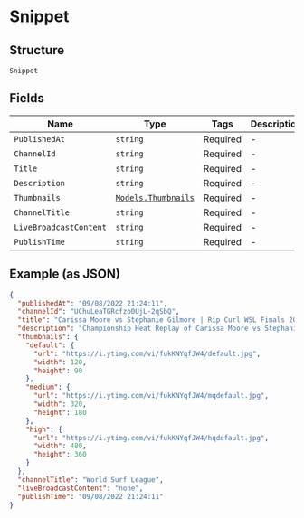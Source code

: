 
# Snippet

## Structure

`Snippet`

## Fields

| Name | Type | Tags | Description |
|  --- | --- | --- | --- |
| `PublishedAt` | `string` | Required | - |
| `ChannelId` | `string` | Required | - |
| `Title` | `string` | Required | - |
| `Description` | `string` | Required | - |
| `Thumbnails` | [`Models.Thumbnails`](../../doc/models/thumbnails.md) | Required | - |
| `ChannelTitle` | `string` | Required | - |
| `LiveBroadcastContent` | `string` | Required | - |
| `PublishTime` | `string` | Required | - |

## Example (as JSON)

```json
{
  "publishedAt": "09/08/2022 21:24:11",
  "channelId": "UChuLeaTGRcfzo0UjL-2qSbQ",
  "title": "Carissa Moore vs Stephanie Gilmore | Rip Curl WSL Finals 2022 - Championship Heat",
  "description": "Championship Heat Replay of Carissa Moore vs Stephanie Gilmore at the Rip Curl WSL Finals Shop the limited edition Rip Curl ...",
  "thumbnails": {
    "default": {
      "url": "https://i.ytimg.com/vi/fukKNYqfJW4/default.jpg",
      "width": 120,
      "height": 90
    },
    "medium": {
      "url": "https://i.ytimg.com/vi/fukKNYqfJW4/mqdefault.jpg",
      "width": 320,
      "height": 180
    },
    "high": {
      "url": "https://i.ytimg.com/vi/fukKNYqfJW4/hqdefault.jpg",
      "width": 480,
      "height": 360
    }
  },
  "channelTitle": "World Surf League",
  "liveBroadcastContent": "none",
  "publishTime": "09/08/2022 21:24:11"
}
```

